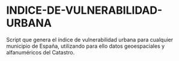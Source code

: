 # INDICE-DE-VULNERABILIDAD-URBANA
Script que genera el índice de vulnerabilidad urbana para cualquier municipio de España, utilizando para ello datos geoespaciales y alfanuméricos del Catastro.
